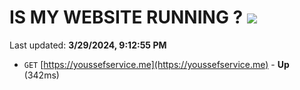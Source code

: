 # IS MY WEBSITE RUNNING ? [![](https://img.shields.io/static/v1?label=Sponsor&message=%E2%9D%A4&logo=GitHub&color=%23fe8e86)](https://github.com/sponsors/<username>)

Last updated: **3/29/2024, 9:12:55 PM**

- `GET` [https://youssefservice.me](https://youssefservice.me) - **Up** (342ms)
